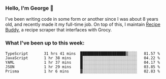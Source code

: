 ### Hello, I'm George 👋

I've been writing code in some form or another since I was about 8 years old, and recently made it my full-time job. On top of this, I maintain [Recipe Buddy](https://github.com/georgegebbett/recipe-buddy), a recipe scraper that interfaces with Grocy.  

<!--
**georgegebbett/georgegebbett** is a ✨ _special_ ✨ repository because its `README.md` (this file) appears on your GitHub profile.

Here are some ideas to get you started:

- 🔭 I’m currently working on ...
- 🌱 I’m currently learning ...
- 👯 I’m looking to collaborate on ...
- 🤔 I’m looking for help with ...
- 💬 Ask me about ...
- 📫 How to reach me: ...
- 😄 Pronouns: ...
- ⚡ Fun fact: ...
-->

### What I've been up to this week:
<!--START_SECTION:waka-->

```text
TypeScript       31 hrs 41 mins  ████████████████████▒░░░░   81.57 %
JavaScript       1 hr 38 mins    █░░░░░░░░░░░░░░░░░░░░░░░░   04.22 %
YAML             1 hr 37 mins    █░░░░░░░░░░░░░░░░░░░░░░░░   04.17 %
JSON             1 hr 29 mins    █░░░░░░░░░░░░░░░░░░░░░░░░   03.85 %
Prisma           1 hr 6 mins     ▓░░░░░░░░░░░░░░░░░░░░░░░░   02.83 %
```

<!--END_SECTION:waka-->
